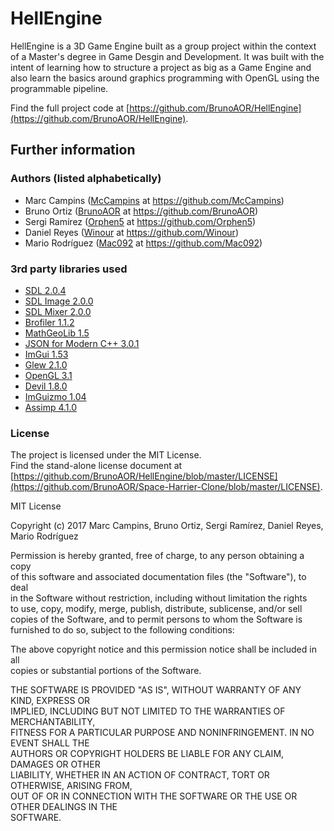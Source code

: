# HellEngine
HellEngine is a 3D Game Engine built as a group project within the context of a Master's degree in Game Desgin and Development. It was built with the intent of learning how to structure a project as big as a Game Engine and also learn the basics around graphics programming with OpenGL using the programmable pipeline.

Find the full project code at [https://github.com/BrunoAOR/HellEngine](https://github.com/BrunoAOR/HellEngine).


## Further information

### Authors (listed alphabetically)
* Marc Campins ([McCampins](https://github.com/McCampins) at https://github.com/McCampins)
* Bruno Ortiz ([BrunoAOR](https://github.com/BrunoAOR) at https://github.com/BrunoAOR)
* Sergi Ramírez ([Orphen5](https://github.com/Orphen5) at https://github.com/Orphen5)
* Daniel Reyes ([Winour](https://github.com/Winour) at https://github.com/Winour)
* Mario Rodríguez ([Mac092](https://github.com/Mac092) at https://github.com/Mac092)

### 3rd party libraries used
* [SDL 2.0.4](https://www.libsdl.org) 
* [SDL Image 2.0.0](https://www.libsdl.org/projects/SDL_image/)
* [SDL Mixer 2.0.0](https://www.libsdl.org/projects/SDL_mixer/)
* [Brofiler 1.1.2](https://github.com/bombomby/brofiler)
* [MathGeoLib 1.5](https://github.com/juj/MathGeoLib)
* [JSON for Modern C++ 3.0.1](https://github.com/nlohmann/json)
* [ImGui 1.53](https://github.com/ocornut/imgui)
* [Glew 2.1.0](http://glew.sourceforge.net)
* [OpenGL 3.1](https://www.khronos.org/opengl/)
* [Devil 1.8.0](http://openil.sourceforge.net)
* [ImGuizmo 1.04](https://github.com/CedricGuillemet/ImGuizmo)
* [Assimp 4.1.0](http://www.assimp.org/)


### License
The project is licensed under the MIT License.  
Find the stand-alone license document at [https://github.com/BrunoAOR/HellEngine/blob/master/LICENSE](https://github.com/BrunoAOR/Space-Harrier-Clone/blob/master/LICENSE).

MIT License

Copyright (c) 2017 Marc Campins, Bruno Ortiz, Sergi Ramírez, Daniel Reyes, Mario Rodríguez

Permission is hereby granted, free of charge, to any person obtaining a copy  
of this software and associated documentation files (the "Software"), to deal  
in the Software without restriction, including without limitation the rights  
to use, copy, modify, merge, publish, distribute, sublicense, and/or sell  
copies of the Software, and to permit persons to whom the Software is  
furnished to do so, subject to the following conditions:  

The above copyright notice and this permission notice shall be included in all  
copies or substantial portions of the Software.

THE SOFTWARE IS PROVIDED "AS IS", WITHOUT WARRANTY OF ANY KIND, EXPRESS OR  
IMPLIED, INCLUDING BUT NOT LIMITED TO THE WARRANTIES OF MERCHANTABILITY,  
FITNESS FOR A PARTICULAR PURPOSE AND NONINFRINGEMENT. IN NO EVENT SHALL THE  
AUTHORS OR COPYRIGHT HOLDERS BE LIABLE FOR ANY CLAIM, DAMAGES OR OTHER  
LIABILITY, WHETHER IN AN ACTION OF CONTRACT, TORT OR OTHERWISE, ARISING FROM,  
OUT OF OR IN CONNECTION WITH THE SOFTWARE OR THE USE OR OTHER DEALINGS IN THE  
SOFTWARE.
